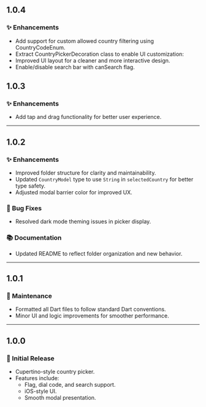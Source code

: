 ## 1.0.4

### ✨ Enhancements
- Add support for custom allowed country filtering using CountryCodeEnum.
- Extract CountryPickerDecoration class to enable UI customization:
- Improved UI layout for a cleaner and more interactive design.
- Enable/disable search bar with canSearch flag.

## 1.0.3

### ✨ Enhancements
- Add tap and drag functionality for better user experience.

---

## 1.0.2

### ✨ Enhancements
- Improved folder structure for clarity and maintainability.
- Updated `CountryModel` type to use `String` in `selectedCountry` for better type safety.
- Adjusted modal barrier color for improved UX.

### 🐛 Bug Fixes
- Resolved dark mode theming issues in picker display.

### 📚 Documentation
- Updated README to reflect folder organization and new behavior.

---

## 1.0.1

### 🔧 Maintenance
- Formatted all Dart files to follow standard Dart conventions.
- Minor UI and logic improvements for smoother performance.

---

## 1.0.0

### 🚀 Initial Release
- Cupertino-style country picker.
- Features include:
    - Flag, dial code, and search support.
    - iOS-style UI.
    - Smooth modal presentation.
